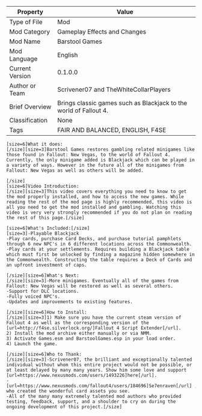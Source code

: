 | **Property**    | **Value**                                                         |
|-----------------|-------------------------------------------------------------------|
| Type of File    | Mod                                                               |
| Mod Category    | Gameplay Effects and Changes                                      |
| Mod Name        | Barstool Games                                                    |
| Mod Language    | English                                                           |
| Current Version | 0.1.0.0                                                           |
| Author or Team  | Scrivener07 and TheWhiteCollarPlayers                             |
| Brief Overview  | Brings classic games such as Blackjack to the world of Fallout 4. |
| Classification  | None                                                              |
| Tags            | FAIR AND BALANCED, ENGLISH, F4SE                                  |

```
[size=6]What it does:
[/size][size=3]Barstool Games restores gambling related minigames like those found in Fallout: New Vegas, to the world of Fallout 4. Currently, the only minigame added is Blackjack which can be played in a variety of ways. However in the future all of the minigames from Fallout: New Vegas as well as others will be added.

[/size]
[size=6]Video Introduction:
[/size][size=3]This video covers everything you need to know to get the mod properly installed, and how to access the new games. While reading the rest of the mod page is highly recommended, this video is all you need to get the mod installed and gambling. Watching this video is very very strongly recommended if you do not plan on reading the rest of this page.[/size]

[size=6]What's Included:[/size]
[size=3]-Playable Blackjack
-Play cards, purchase Card Decks, and purchase tutorial pamphlets through 6 new NPC's in 6 different locations across the Commonwealth.
-Play cards at your settlements. Requires building a Blackjack table which must first be unlocked by finding a magazine hidden somewhere in the Commonwealth. Constructing the table requires a Deck of Cards and an upfront investment of caps.

[/size][size=6]What's Next:
[/size][size=3]-More minigames. Eventually all of the games from Fallout: New Vegas will be restored as well as several others.
-Support for DLC locations.
-Fully voiced NPC's.
-Updates and improvements to existing features.

[/size][size=6]How to Install:
[/size][size=3]1) Make sure you have the current steam version of Fallout 4 as well as the corresponding version of the [url=http://f4se.silverlock.org/]Fallout 4 Script Extender[/url].
2) Install the mod archive either manually or via NMM. 
3) Activate Games.esm and BarstoolGames.esp in your load order.
4) Launch the game.

[/size][size=6]Who to Thank:
[/size][size=3]-Scrivener07, the brilliant and exceptionally talented individual without whom this entire project would not be possible, or at least delayed by many many years. Show him some love and support [url=https://www.nexusmods.com/users/1493226]here[/url].
-[url=https://www.nexusmods.com/fallout4/users/184696]Se7enraven[/url] , who created the wonderful card assets you see.
-All of the many many extremely talented mod authors who provided testing, feedback, support, and a shoulder to cry on during the ongoing development of this project.[/size]
```
